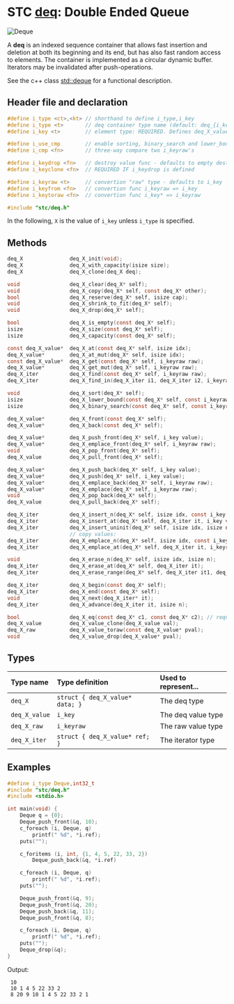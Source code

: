 # STC [deq](../include/stc/deq.h): Double Ended Queue
![Deque](pics/deque.jpg)

A **deq** is an indexed sequence container that allows fast insertion and deletion at both
its beginning and its end, but has also fast random access to elements. The container is
implemented as a circular dynamic buffer. Iterators may be invalidated after push-operations.

See the c++ class [std::deque](https://en.cppreference.com/w/cpp/container/deque) for a functional description.

## Header file and declaration

```c
#define i_type <ct>,<kt> // shorthand to define i_type,i_key
#define i_type <t>       // deq container type name (default: deq_{i_key})
#define i_key <t>        // element type: REQUIRED. Defines deq_X_value

#define i_use_cmp        // enable sorting, binary_search and lower_bound
#define i_cmp <fn>       // three-way compare two i_keyraw's

#define i_keydrop <fn>   // destroy value func - defaults to empty destruct
#define i_keyclone <fn>  // REQUIRED IF i_keydrop is defined

#define i_keyraw <t>     // convertion "raw" type - defaults to i_key
#define i_keyfrom <fn>   // convertion func i_keyraw => i_key
#define i_keytoraw <fn>  // convertion func i_key* => i_keyraw

#include "stc/deq.h"
```
In the following, `X` is the value of `i_key` unless `i_type` is specified.

## Methods

```c
deq_X               deq_X_init(void);
deq_X               deq_X_with_capacity(isize size);
deq_X               deq_X_clone(deq_X deq);

void                deq_X_clear(deq_X* self);
void                deq_X_copy(deq_X* self, const deq_X* other);
bool                deq_X_reserve(deq_X* self, isize cap);
void                deq_X_shrink_to_fit(deq_X* self);
void                deq_X_drop(deq_X* self);                                     // destructor

bool                deq_X_is_empty(const deq_X* self);
isize               deq_X_size(const deq_X* self);
isize               deq_X_capacity(const deq_X* self);

const deq_X_value*  deq_X_at(const deq_X* self, isize idx);
deq_X_value*        deq_X_at_mut(deq_X* self, isize idx);
const deq_X_value*  deq_X_get(const deq_X* self, i_keyraw raw);                 // return NULL if not found
deq_X_value*        deq_X_get_mut(deq_X* self, i_keyraw raw);                   // mutable get
deq_X_iter          deq_X_find(const deq_X* self, i_keyraw raw);
deq_X_iter          deq_X_find_in(deq_X_iter i1, deq_X_iter i2, i_keyraw raw);  // return vec_X_end() if not found

void                deq_X_sort(deq_X* self);                                    // quicksort from algo/sort.h
isize               deq_X_lower_bound(const deq_X* self, const i_keyraw raw);    // return -1 if not found
isize               deq_X_binary_search(const deq_X* self, const i_keyraw raw);  // return -1 if not found

deq_X_value*        deq_X_front(const deq_X* self);
deq_X_value*        deq_X_back(const deq_X* self);

deq_X_value*        deq_X_push_front(deq_X* self, i_key value);
deq_X_value*        deq_X_emplace_front(deq_X* self, i_keyraw raw);
void                deq_X_pop_front(deq_X* self);
deq_X_value         deq_X_pull_front(deq_X* self);                                // move out front element

deq_X_value*        deq_X_push_back(deq_X* self, i_key value);
deq_X_value*        deq_X_push(deq_X* self, i_key value);                         // alias for push_back()
deq_X_value*        deq_X_emplace_back(deq_X* self, i_keyraw raw);
deq_X_value*        deq_X_emplace(deq_X* self, i_keyraw raw);                     // alias for emplace_back()
void                deq_X_pop_back(deq_X* self);
deq_X_value         deq_X_pull_back(deq_X* self);                                 // move out last element

deq_X_iter          deq_X_insert_n(deq_X* self, isize idx, const i_key[] arr, isize n);  // move values
deq_X_iter          deq_X_insert_at(deq_X* self, deq_X_iter it, i_key value);    // move value
deq_X_iter          deq_X_insert_uninit(deq_X* self, isize idx, isize n);        // uninitialized data
                    // copy values:
deq_X_iter          deq_X_emplace_n(deq_X* self, isize idx, const i_keyraw[] arr, isize n);
deq_X_iter          deq_X_emplace_at(deq_X* self, deq_X_iter it, i_keyraw raw);

void                deq_X_erase_n(deq_X* self, isize idx, isize n);
deq_X_iter          deq_X_erase_at(deq_X* self, deq_X_iter it);
deq_X_iter          deq_X_erase_range(deq_X* self, deq_X_iter it1, deq_X_iter it2);

deq_X_iter          deq_X_begin(const deq_X* self);
deq_X_iter          deq_X_end(const deq_X* self);
void                deq_X_next(deq_X_iter* it);
deq_X_iter          deq_X_advance(deq_X_iter it, isize n);

bool                deq_X_eq(const deq_X* c1, const deq_X* c2); // require i_eq/i_cmp/i_less.
deq_X_value         deq_X_value_clone(deq_X_value val);
deq_X_raw           deq_X_value_toraw(const deq_X_value* pval);
void                deq_X_value_drop(deq_X_value* pval);
```

## Types

| Type name         | Type definition                    | Used to represent...   |
|:------------------|:-----------------------------------|:-----------------------|
| `deq_X`           | `struct { deq_X_value* data; }`    | The deq type          |
| `deq_X_value`     | `i_key`                            | The deq value type    |
| `deq_X_raw`       | `i_keyraw`                         | The raw value type     |
| `deq_X_iter`      | `struct { deq_X_value* ref; }`     | The iterator type      |

## Examples
```c
#define i_type Deque,int32_t
#include "stc/deq.h"
#include <stdio.h>

int main(void) {
    Deque q = {0};
    Deque_push_front(&q, 10);
    c_foreach (i, Deque, q)
        printf(" %d", *i.ref);
    puts("");

    c_foritems (i, int, {1, 4, 5, 22, 33, 2})
        Deque_push_back(&q, *i.ref)

    c_foreach (i, Deque, q)
        printf(" %d", *i.ref);
    puts("");

    Deque_push_front(&q, 9);
    Deque_push_front(&q, 20);
    Deque_push_back(&q, 11);
    Deque_push_front(&q, 8);

    c_foreach (i, Deque, q)
        printf(" %d", *i.ref);
    puts("");
    Deque_drop(&q);
}
```
Output:
```
 10
 10 1 4 5 22 33 2
 8 20 9 10 1 4 5 22 33 2 1
```
